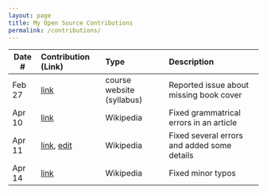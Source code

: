 ```yaml
---
layout: page
title: My Open Source Contributions
permalink: /contributions/
---
```


<!--
Type of the contribution should be "Wikipedia edit", "OpenStreet Map feature", "Documentation", "Course website", "Blog",
"Browser Add-on", etc.

The description should include a brief summary of what you did.

The link should bring us to a public page that shows your contribution. 

Replace the first row with your own contribution. 

-->





| Date # | Contribution (Link) | Type | Description |
|---|:---|:---|:---|
| Feb 27 | [link](https://github.com/joannakl/ossd/issues/7) | course website (syllabus) | Reported issue about missing book cover |
| Apr 10 | [link](https://en.wikipedia.org/w/index.php?title=Nawabagh_Ganderbal&oldid=1082004265) | Wikipedia | Fixed grammatrical errors in an article |
| Apr 11 | [link](https://en.wikipedia.org/w/index.php?title=Vampire_Survivors&oldid=1082064554), [edit](https://en.wikipedia.org/w/index.php?title=Vampire_Survivors&oldid=1082064554) | Wikipedia | Fixed several errors and added some details |
| Apr 14 | [link](https://en.wikipedia.org/w/index.php?title=AC_Hotels&oldid=1082723056) | Wikipedia | Fixed minor typos |
